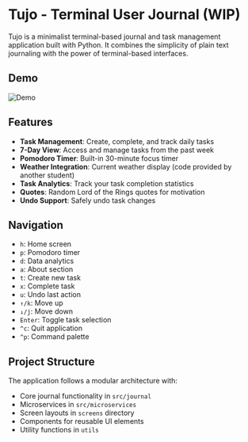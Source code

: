 # Tujo - Terminal User Journal (WIP)

Tujo is a minimalist terminal-based journal and task management application built with Python. It combines the simplicity of plain text journaling with the power of terminal-based interfaces.

## Demo

![Demo](./demo_hq.gif)

## Features

- **Task Management**: Create, complete, and track daily tasks
- **7-Day View**: Access and manage tasks from the past week
- **Pomodoro Timer**: Built-in 30-minute focus timer
- **Weather Integration**: Current weather display (code provided by another student)
- **Task Analytics**: Track your task completion statistics
- **Quotes**: Random Lord of the Rings quotes for motivation
- **Undo Support**: Safely undo task changes

## Navigation

- `h`: Home screen
- `p`: Pomodoro timer
- `d`: Data analytics
- `a`: About section
- `t`: Create new task
- `x`: Complete task
- `u`: Undo last action
- `↑/k`: Move up
- `↓/j`: Move down
- `Enter`: Toggle task selection
- `^c`: Quit application
- `^p`: Command palette

## Project Structure

The application follows a modular architecture with:
- Core journal functionality in `src/journal`
- Microservices in `src/microservices`
- Screen layouts in `screens` directory
- Components for reusable UI elements
- Utility functions in `utils`
